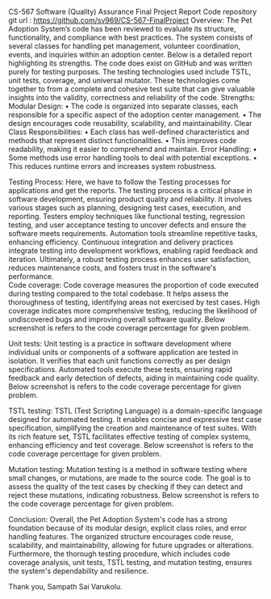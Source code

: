 CS-567 Software (Quality) Assurance Final Project Report 
Code repository git url :
https://github.com/sv969/CS-567-FinalProject
Overview:
The Pet Adoption System’s code has been reviewed to evaluate its structure, functionality, and compliance with best practices. The system consists of several classes for handling pet management, volunteer coordination, events, and inquiries within an adoption center. Below is a detailed report highlighting its strengths. The code does exist on GitHub and was written purely for testing purposes. The testing technologies used include TSTL, unit tests, coverage, and universal mutator. These technologies come together to from a complete and cohesive test suite that can give valuable insights into the validity, correctness and reliability of the code.
Strengths:
Modular Design:
•	The code is organized into separate classes, each responsible for a specific aspect of the adoption center management.
•	The design encourages code reusability, scalability, and maintainability.
Clear Class Responsibilities:
•	Each class has well-defined characteristics and methods that represent distinct functionalities.
•	This improves code readability, making it easier to comprehend and maintain.
Error Handling:
•	Some methods use error handling tools to deal with potential exceptions.
•	This reduces runtime errors and increases system robustness.



Testing Process: 
Here, we have to follow the Testing processes for applications and get the reports. The testing process is a critical phase in software development, ensuring product quality and reliability. It involves various stages such as planning, designing test cases, execution, and reporting. Testers employ techniques like functional testing, regression testing, and user acceptance testing to uncover defects and ensure the software meets requirements. Automation tools streamline repetitive tasks, enhancing efficiency. Continuous integration and delivery practices integrate testing into development workflows, enabling rapid feedback and iteration. Ultimately, a robust testing process enhances user satisfaction, reduces maintenance costs, and fosters trust in the software's performance.
<br />
Code coverage:  Code coverage measures the proportion of code executed during testing compared to the total codebase. It helps assess the thoroughness of testing, identifying areas not exercised by test cases. High coverage indicates more comprehensive testing, reducing the likelihood of undiscovered bugs and improving overall software quality. Below screenshot is refers to the code coverage percentage for given problem.
 

Unit tests: Unit testing is a practice in software development where individual units or components of a software application are tested in isolation. It verifies that each unit functions correctly as per design specifications. Automated tools execute these tests, ensuring rapid feedback and early detection of defects, aiding in maintaining code quality. Below screenshot is refers to the code coverage percentage for given problem.
 

TSTL testing: TSTL (Test Scripting Language) is a domain-specific language designed for automated testing. It enables concise and expressive test case specification, simplifying the creation and maintenance of test suites. With its rich feature set, TSTL facilitates effective testing of complex systems, enhancing efficiency and test coverage. Below screenshot is refers to the code coverage percentage for given problem.
 

Mutation testing: Mutation testing is a method in software testing where small changes, or mutations, are made to the source code. The goal is to assess the quality of the test cases by checking if they can detect and reject these mutations, indicating robustness. Below screenshot is refers to the code coverage percentage for given problem.
 

Conclusion:
Overall, the Pet Adoption System's code has a strong foundation because of its modular design, explicit class roles, and error handling features. The organized structure encourages code reuse, scalability, and maintainability, allowing for future upgrades or alterations. Furthermore, the thorough testing procedure, which includes code coverage analysis, unit tests, TSTL testing, and mutation testing, ensures the system's dependability and resilience.

Thank you,
Sampath Sai Varukolu.
